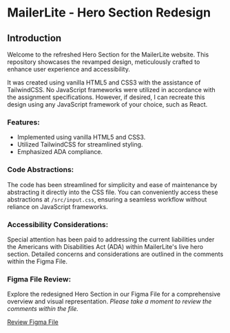 # MailerLite - Hero Section Redesign

## Introduction

Welcome to the refreshed Hero Section for the MailerLite website. This repository showcases the revamped design, meticulously crafted to enhance user experience and accessibility.

It was created using vanilla HTML5 and CSS3 with the assistance of TailwindCSS. No JavaScript frameworks were utilized in accordance with the assignment specifications. However, if desired, I can recreate this design using any JavaScript framework of your choice, such as React.

### Features:

- Implemented using vanilla HTML5 and CSS3.
- Utilized TailwindCSS for streamlined styling.
- Emphasized ADA compliance.

### Code Abstractions:

The code has been streamlined for simplicity and ease of maintenance by abstracting it directly into the CSS file. You can conveniently access these abstractions at `/src/input.css`, ensuring a seamless workflow without reliance on JavaScript frameworks.

### Accessibility Considerations:

Special attention has been paid to addressing the current liabilities under the Americans with Disabilities Act (ADA) within MailerLite's live hero section. Detailed concerns and considerations are outlined in the comments within the Figma File.

### Figma File Review:

Explore the redesigned Hero Section in our Figma File for a comprehensive overview and visual representation. _Please take a moment to review the comments within the file._

[Review Figma File](https://www.figma.com/file/7RgKokCTpdrtrtVwebfa1E/MailerLite---Redesign-of-Hero-Section?type=design&node-id=0%3A1&mode=design&t=pARgAYFfjtNxQ3DR-1)
